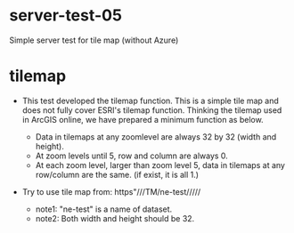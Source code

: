 # server-test-05
Simple server test for tile map (without Azure)

# tilemap
* This test developed the tilemap function. This is a simple tile map and does not fully cover ESRI's tilemap function. Thinking the tilemap used in ArcGIS online, we have prepared a minimum function as below.  
    * Data in tilemaps at any zoomlevel are always 32 by 32 (width and height).
    * At zoom levels until 5, row and column are always 0.
    * At each zoom level, larger than zoom level 5, data in tilemaps at any row/column are the same. (if exist, it is all 1.) 

* Try to use tile map from: https"//<root dir name>/TM/ne-test/<zoom level>/<row>/<column>/<width>/<height>  
    * note1: "ne-test" is a name of dataset.  
    * note2: Both width and height should be 32.
 

